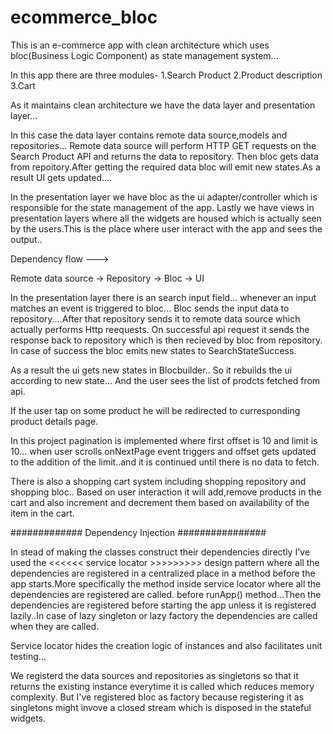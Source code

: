 # ecommerce_bloc

This is an e-commerce app with clean architecture which uses bloc(Business Logic Component) as state management system...

In this  app there are three modules-
1.Search Product
2.Product description
3.Cart

As it maintains clean architecture we have the data layer and presentation layer...

In this case the data layer contains remote data source,models and repositories...
Remote data source will perform HTTP GET requests on the Search Product API and returns the data to repository.
Then bloc gets data from repoitory.After getting the required data bloc will emit new states.As a result UI gets 
updated....

In the presentation layer we have bloc as the ui adapter/controller which is responsible for the state management of the app.
Lastly we have views in presentation layers where all the widgets are housed which is actually seen by the users.This is the place where user interact with the app and sees the output..

Dependency flow --->

Remote data source -> Repository -> Bloc -> UI

In the presentation layer there is an search input field...
whenever an input matches an event is triggered to bloc...
Bloc sends the input data to repository....After that repository sends it to remote data source which actually performs Http reequests.
On successful api request it sends the response back to repository which is then recieved by bloc from repository.
In case of success the bloc emits new states to SearchStateSuccess.

As a result the ui gets new states in Blocbuilder.. So it rebuilds the ui according to new state...
And the user sees the list of prodcts fetched from api.

If the user tap on some product he will be redirected to curresponding product details page.

In this project pagination is implemented where first offset is 10 and limit is 10...
when user scrolls onNextPage event triggers and offset gets updated to the addition of the limit..and it is continued until there is no data to fetch.

There is also a shopping cart system including shopping repository and shopping bloc..
Based on user interaction it will add,remove products in the cart and also increment and decrement them based on availability of the item in the cart.


############# Dependency Injection ################

In stead of making the classes construct their dependencies directly I've used the <<<<<< service locator >>>>>>>>> design pattern
where all the dependencies are registered in a centralized place in a method  before the app starts.More specifically the method inside service locator where all the dependencies are registered are called.  before runApp() method...Then the dependencies are registered before starting the app unless it is registered lazily..In case of lazy singleton or lazy factory the dependencies are called when they are called.

Service locator hides the creation logic of instances and also facilitates unit testing...

We registerd the data sources and repositories as singletons so that it returns the existing instance everytime it is called which reduces memory complexity.
But I've registered bloc as factory because registering it as singletons might invove a closed stream which is disposed in the stateful widgets.

